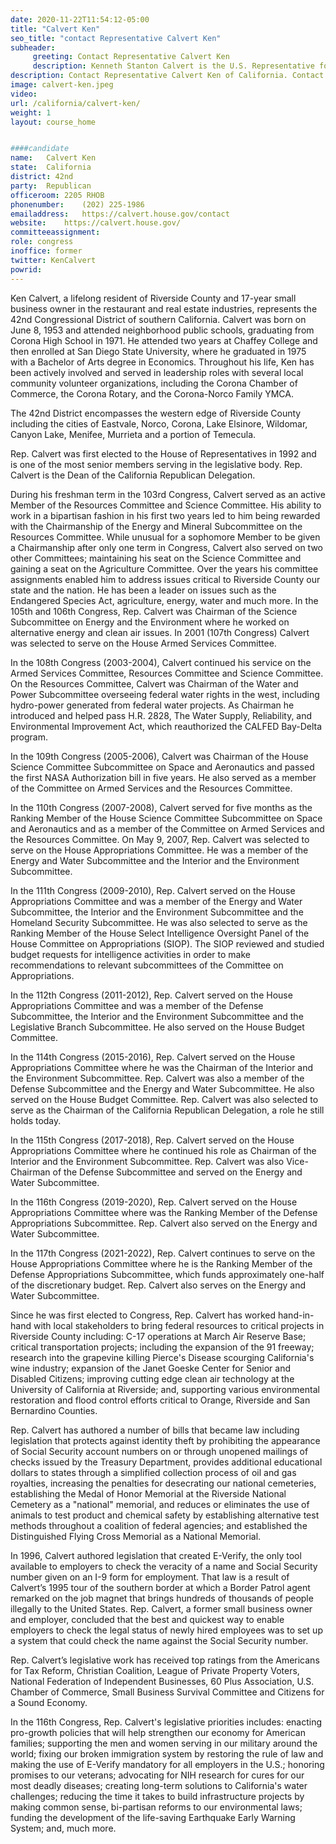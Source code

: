 ```yaml
---
date: 2020-11-22T11:54:12-05:00
title: "Calvert Ken"
seo_title: "contact Representative Calvert Ken"
subheader:
     greeting: Contact Representative Calvert Ken 
     description: Kenneth Stanton Calvert is the U.S. Representative for California's 42nd congressional district, and previously the 44th and 43rd, serving since 1993. He is a member of the Republican Party. The district is part of the Inland Empire of Southern California. 
description: Contact Representative Calvert Ken of California. Contact information for Calvert Ken includes email address, phone number, and mailing address.
image: calvert-ken.jpeg
video: 
url: /california/calvert-ken/
weight: 1
layout: course_home


####candidate
name:	Calvert Ken
state:	California
district: 42nd
party:	Republican
officeroom:	2205 RHOB
phonenumber:	(202) 225-1986
emailaddress:	https://calvert.house.gov/contact
website:	https://calvert.house.gov/
committeeassignment: 
role: congress
inoffice: former
twitter: KenCalvert
powrid: 
---
```


Ken Calvert, a lifelong resident of Riverside County and 17-year small business owner in the restaurant and real estate industries, represents the 42nd Congressional District of southern California. Calvert was born on June 8, 1953 and attended neighborhood public schools, graduating from Corona High School in 1971. He attended two years at Chaffey College and then enrolled at San Diego State University, where he graduated in 1975 with a Bachelor of Arts degree in Economics. Throughout his life, Ken has been actively involved and served in leadership roles with several local community volunteer organizations, including the Corona Chamber of Commerce, the Corona Rotary, and the Corona-Norco Family YMCA.

The 42nd District encompasses the western edge of Riverside County including the cities of Eastvale, Norco, Corona, Lake Elsinore, Wildomar, Canyon Lake, Menifee, Murrieta and a portion of Temecula.

Rep. Calvert was first elected to the House of Representatives in 1992 and is one of the most senior members serving in the legislative body. Rep. Calvert is the Dean of the California Republican Delegation.

During his freshman term in the 103rd Congress, Calvert served as an active Member of the Resources Committee and Science Committee. His ability to work in a bipartisan fashion in his first two years led to him being rewarded with the Chairmanship of the Energy and Mineral Subcommittee on the Resources Committee. While unusual for a sophomore Member to be given a Chairmanship after only one term in Congress, Calvert also served on two other Committees; maintaining his seat on the Science Committee and gaining a seat on the Agriculture Committee. Over the years his committee assignments enabled him to address issues critical to Riverside County our state and the nation. He has been a leader on issues such as the Endangered Species Act, agriculture, energy, water and much more. In the 105th and 106th Congress, Rep. Calvert was Chairman of the Science Subcommittee on Energy and the Environment where he worked on alternative energy and clean air issues. In 2001 (107th Congress) Calvert was selected to serve on the House Armed Services Committee.

In the 108th Congress (2003-2004), Calvert continued his service on the Armed Services Committee, Resources Committee and Science Committee. On the Resources Committee, Calvert was Chairman of the Water and Power Subcommittee overseeing federal water rights in the west, including hydro-power generated from federal water projects. As Chairman he introduced and helped pass H.R. 2828, The Water Supply, Reliability, and Environmental Improvement Act, which reauthorized the CALFED Bay-Delta program.

In the 109th Congress (2005-2006), Calvert was Chairman of the House Science Committee Subcommittee on Space and Aeronautics and passed the first NASA Authorization bill in five years. He also served as a member of the Committee on Armed Services and the Resources Committee.

In the 110th Congress (2007-2008), Calvert served for five months as the Ranking Member of the House Science Committee Subcommittee on Space and Aeronautics and as a member of the Committee on Armed Services and the Resources Committee. On May 9, 2007, Rep. Calvert was selected to serve on the House Appropriations Committee. He was a member of the Energy and Water Subcommittee and the Interior and the Environment Subcommittee.

In the 111th Congress (2009-2010), Rep. Calvert served on the House Appropriations Committee and was a member of the Energy and Water Subcommittee, the Interior and the Environment Subcommittee and the Homeland Security Subcommittee. He was also selected to serve as the Ranking Member of the House Select Intelligence Oversight Panel of the House Committee on Appropriations (SIOP). The SIOP reviewed and studied budget requests for intelligence activities in order to make recommendations to relevant subcommittees of the Committee on Appropriations.

In the 112th Congress (2011-2012), Rep. Calvert served on the House Appropriations Committee and was a member of the Defense Subcommittee, the Interior and the Environment Subcommittee and the Legislative Branch Subcommittee.  He also served on the House Budget Committee.

In the 114th Congress (2015-2016), Rep. Calvert served on the House Appropriations Committee where he was the Chairman of the Interior and the Environment Subcommittee.  Rep. Calvert was also a member of the Defense Subcommittee and the Energy and Water Subcommittee.  He also served on the House Budget Committee.  Rep. Calvert was also selected to serve as the Chairman of the California Republican Delegation, a role he still holds today.

In the 115th Congress (2017-2018), Rep. Calvert served on the House Appropriations Committee where he continued his role as Chairman of the Interior and the Environment Subcommittee.  Rep. Calvert was also Vice-Chairman of the Defense Subcommittee and served on the Energy and Water Subcommittee.

In the 116th Congress (2019-2020), Rep. Calvert served on the House Appropriations Committee where was the Ranking Member of the Defense Appropriations Subcommittee. Rep. Calvert also served on the Energy and Water Subcommittee. 

In the 117th Congress (2021-2022), Rep. Calvert continues to serve on the House Appropriations Committee where he is the Ranking Member of the Defense Appropriations Subcommittee, which funds approximately one-half of the discretionary budget. Rep. Calvert also serves on the Energy and Water Subcommittee. 

Since he was first elected to Congress, Rep. Calvert has worked hand-in-hand with local stakeholders to bring federal resources to critical projects in Riverside County including: C-17 operations at March Air Reserve Base; critical transportation projects; including the expansion of the 91 freeway; research into the grapevine killing Pierce's Disease scourging California's wine industry; expansion of the Janet Goeske Center for Senior and Disabled Citizens; improving cutting edge clean air technology at the University of California at Riverside; and, supporting various environmental restoration and flood control efforts critical to Orange, Riverside and San Bernardino Counties.

Rep. Calvert has authored a number of bills that became law including legislation that protects against identity theft by prohibiting the appearance of Social Security account numbers on or through unopened mailings of checks issued by the Treasury Department, provides additional educational dollars to states through a simplified collection process of oil and gas royalties, increasing the penalties for desecrating our national cemeteries, establishing the Medal of Honor Memorial at the Riverside National Cemetery as a "national" memorial, and reduces or eliminates the use of animals to test product and chemical safety by establishing alternative test methods throughout a coalition of federal agencies; and established the Distinguished Flying Cross Memorial as a National Memorial.

In 1996, Calvert authored legislation that created E-Verify, the only tool available to employers to check the veracity of a name and Social Security number given on an I-9 form for employment. That law is a result of Calvert’s 1995 tour of the southern border at which a Border Patrol agent remarked on the job magnet that brings hundreds of thousands of people illegally to the United States. Rep. Calvert, a former small business owner and employer, concluded that the best and quickest way to enable employers to check the legal status of newly hired employees was to set up a system that could check the name against the Social Security number.

Rep. Calvert’s legislative work has received top ratings from the Americans for Tax Reform, Christian Coalition, League of Private Property Voters, National Federation of Independent Businesses, 60 Plus Association, U.S. Chamber of Commerce, Small Business Survival Committee and Citizens for a Sound Economy.

In the 116th Congress, Rep. Calvert's legislative priorities includes: enacting pro-growth policies that will help strengthen our economy for American families; supporting the men and women serving in our military around the world; fixing our broken immigration system by restoring the rule of law and making the use of E-Verify mandatory for all employers in the U.S.; honoring promises to our veterans; advocating for NIH research for cures for our most deadly diseases; creating long-term solutions to California's water challenges; reducing the time it takes to build infrastructure projects by making common sense, bi-partisan reforms to our environmental laws; funding the development of the life-saving Earthquake Early Warning System; and, much more.